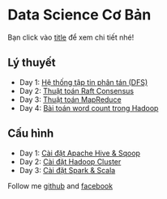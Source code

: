 # Data Science Cơ Bản

Bạn click vào [title]() để xem chi tiết nhé!

## Lý thuyết
- Day 1: [Hệ thống tập tin phân tán (DFS)](https://domanhquang.github.io/datasciencecoban/DFS/khai-niem/)
- Day 2: [Thuật toán Raft Consensus](https://domanhquang.github.io/datasciencecoban/DFS/thuat-toan-raft/)
- Day 3: [Thuật toán MapReduce](https://domanhquang.github.io/datasciencecoban/apache-hadoop/thuat-toan-mapreduce/)
- Day 4: [Bài toán word count trong Hadoop](https://domanhquang.github.io/datasciencecoban/apache-hadoop/wordcount/)

## Cấu hình
- Day 1: [Cài đặt Apache Hive & Sqoop](https://domanhquang.github.io/datasciencecoban/apache-hadoop/install-apache-hive-sqoop/)
- Day 2: [Cài đặt Hadoop Cluster](https://domanhquang.github.io/datasciencecoban/apache-hadoop/install-hadoop)
- Day 3: [Cài đặt Spark & Scala](https://domanhquang.github.io/datasciencecoban/apache-spark/install-spark-scala/)    

Follow me [github](https://github.com/DoManhQuang) and [facebook](https://www.facebook.com/manhquang.rnd)
